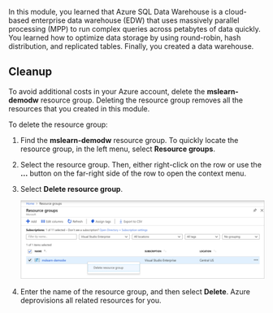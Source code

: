 In this module, you learned that Azure SQL Data Warehouse is a cloud-based enterprise data warehouse (EDW) that uses massively parallel processing (MPP) to run complex queries across petabytes of data quickly. You learned how to optimize data storage by using round-robin, hash distribution, and replicated tables. Finally, you created a data warehouse.

## Cleanup

To avoid additional costs in your Azure account, delete the **mslearn-demodw** resource group. Deleting the resource group removes all the resources that you created in this module. 

To delete the resource group:

1. Find the **mslearn-demodw** resource group. To quickly locate the resource group, in the left menu, select **Resource groups**.

1. Select the resource group. Then, either right-click on the row or use the **...** button on the far-right side of the row to open the context menu.

1. Select **Delete resource group**.

    ![Screenshot showing the Delete resource group menu](../media/7-cleanup.png)

1. Enter the name of the resource group, and then select **Delete**. Azure deprovisions all related resources for you.